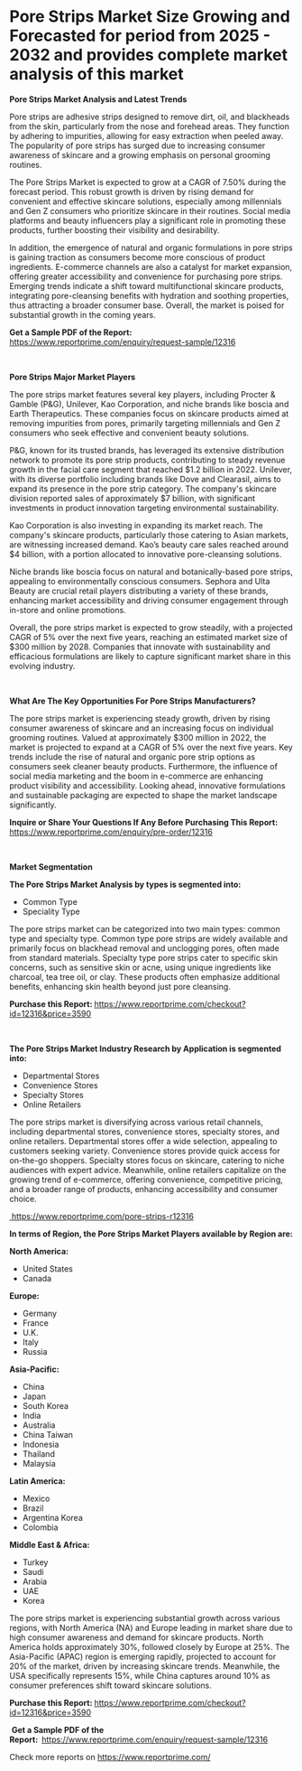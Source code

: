 <p><h1>Pore Strips Market Size Growing and Forecasted for period from 2025 - 2032 and provides complete market analysis of this market</h1></p><p><strong>Pore Strips Market Analysis and Latest Trends</strong></p>
<p><p>Pore strips are adhesive strips designed to remove dirt, oil, and blackheads from the skin, particularly from the nose and forehead areas. They function by adhering to impurities, allowing for easy extraction when peeled away. The popularity of pore strips has surged due to increasing consumer awareness of skincare and a growing emphasis on personal grooming routines.</p><p>The Pore Strips Market is expected to grow at a CAGR of 7.50% during the forecast period. This robust growth is driven by rising demand for convenient and effective skincare solutions, especially among millennials and Gen Z consumers who prioritize skincare in their routines. Social media platforms and beauty influencers play a significant role in promoting these products, further boosting their visibility and desirability.</p><p>In addition, the emergence of natural and organic formulations in pore strips is gaining traction as consumers become more conscious of product ingredients. E-commerce channels are also a catalyst for market expansion, offering greater accessibility and convenience for purchasing pore strips. Emerging trends indicate a shift toward multifunctional skincare products, integrating pore-cleansing benefits with hydration and soothing properties, thus attracting a broader consumer base. Overall, the market is poised for substantial growth in the coming years.</p></p>
<p><strong>Get a Sample PDF of the Report:&nbsp;</strong> <a href="https://www.reportprime.com/enquiry/request-sample/12316?utm_campaign=3491&utm_medium=2&utm_source=Github&utm_content=ia&utm_term=18032025&utm_id=pore-strips">https://www.reportprime.com/enquiry/request-sample/12316</a></p>
<p>&nbsp;</p>
<p><strong>Pore Strips Major Market Players</strong></p>
<p><p>The pore strips market features several key players, including Procter & Gamble (P&G), Unilever, Kao Corporation, and niche brands like boscia and Earth Therapeutics. These companies focus on skincare products aimed at removing impurities from pores, primarily targeting millennials and Gen Z consumers who seek effective and convenient beauty solutions.</p><p>P&G, known for its trusted brands, has leveraged its extensive distribution network to promote its pore strip products, contributing to steady revenue growth in the facial care segment that reached $1.2 billion in 2022. Unilever, with its diverse portfolio including brands like Dove and Clearasil, aims to expand its presence in the pore strip category. The company's skincare division reported sales of approximately $7 billion, with significant investments in product innovation targeting environmental sustainability.</p><p>Kao Corporation is also investing in expanding its market reach. The company's skincare products, particularly those catering to Asian markets, are witnessing increased demand. Kao’s beauty care sales reached around $4 billion, with a portion allocated to innovative pore-cleansing solutions.</p><p>Niche brands like boscia focus on natural and botanically-based pore strips, appealing to environmentally conscious consumers. Sephora and Ulta Beauty are crucial retail players distributing a variety of these brands, enhancing market accessibility and driving consumer engagement through in-store and online promotions.</p><p>Overall, the pore strips market is expected to grow steadily, with a projected CAGR of 5% over the next five years, reaching an estimated market size of $300 million by 2028. Companies that innovate with sustainability and efficacious formulations are likely to capture significant market share in this evolving industry.</p></p>
<p>&nbsp;</p>
<p><strong>What Are The Key Opportunities For Pore Strips Manufacturers?</strong></p>
<p><p>The pore strips market is experiencing steady growth, driven by rising consumer awareness of skincare and an increasing focus on individual grooming routines. Valued at approximately $300 million in 2022, the market is projected to expand at a CAGR of 5% over the next five years. Key trends include the rise of natural and organic pore strip options as consumers seek cleaner beauty products. Furthermore, the influence of social media marketing and the boom in e-commerce are enhancing product visibility and accessibility. Looking ahead, innovative formulations and sustainable packaging are expected to shape the market landscape significantly.</p></p>
<p><strong>Inquire or Share Your Questions If Any Before Purchasing This Report:</strong> <a href="https://www.reportprime.com/enquiry/pre-order/12316?utm_campaign=3491&utm_medium=2&utm_source=Github&utm_content=ia&utm_term=18032025&utm_id=pore-strips">https://www.reportprime.com/enquiry/pre-order/12316</a></p>
<p>&nbsp;</p>
<p><strong>Market Segmentation</strong></p>
<p><strong>The Pore Strips Market Analysis by types is segmented into:</strong></p>
<p><ul><li>Common Type</li><li>Speciality Type</li></ul></p>
<p><p>The pore strips market can be categorized into two main types: common type and specialty type. Common type pore strips are widely available and primarily focus on blackhead removal and unclogging pores, often made from standard materials. Specialty type pore strips cater to specific skin concerns, such as sensitive skin or acne, using unique ingredients like charcoal, tea tree oil, or clay. These products often emphasize additional benefits, enhancing skin health beyond just pore cleansing.</p></p>
<p><strong>Purchase this Report:&nbsp;</strong><a href="https://www.reportprime.com/checkout?id=12316&price=3590&utm_campaign=3491&utm_medium=2&utm_source=Github&utm_content=ia&utm_term=18032025&utm_id=pore-strips">https://www.reportprime.com/checkout?id=12316&price=3590</a></p>
<p>&nbsp;</p>
<p><strong>The Pore Strips Market Industry Research by Application is segmented into:</strong></p>
<p><ul><li>Departmental Stores</li><li>Convenience Stores</li><li>Specialty Stores</li><li>Online Retailers</li></ul></p>
<p><p>The pore strips market is diversifying across various retail channels, including departmental stores, convenience stores, specialty stores, and online retailers. Departmental stores offer a wide selection, appealing to customers seeking variety. Convenience stores provide quick access for on-the-go shoppers. Specialty stores focus on skincare, catering to niche audiences with expert advice. Meanwhile, online retailers capitalize on the growing trend of e-commerce, offering convenience, competitive pricing, and a broader range of products, enhancing accessibility and consumer choice.</p></p>
<p><a href="https://www.reportprime.com/pore-strips-r12316?utm_campaign=3491&utm_medium=2&utm_source=Github&utm_content=ia&utm_term=18032025&utm_id=pore-strips">&nbsp;https://www.reportprime.com/pore-strips-r12316</a></p>
<p><strong>In terms of Region, the Pore Strips Market Players available by Region are:</strong></p>
<p>
    <p> <strong> North America: </strong>
        <ul>
            <li>United States</li>
            <li>Canada</li>
        </ul>
        </p> 
    <p> <strong> Europe: </strong>
        <ul>
            <li>Germany</li>
            <li>France</li>
            <li>U.K.</li>
            <li>Italy</li>
            <li>Russia</li>
        </ul>
        </p> 
    <p> <strong> Asia-Pacific: </strong>
        <ul>
            <li>China</li>
            <li>Japan</li>
            <li>South Korea</li>
            <li>India</li>
            <li>Australia</li>
            <li>China Taiwan</li>
            <li>Indonesia</li>
            <li>Thailand</li>
            <li>Malaysia</li>
        </ul>
        </p> 
    <p> <strong> Latin America: </strong>
        <ul>
            <li>Mexico</li>
            <li>Brazil</li>
            <li>Argentina Korea</li>
            <li>Colombia</li>
        </ul>
        </p> 
    <p> <strong> Middle East & Africa: </strong>
        <ul>
            <li>Turkey</li>
            <li>Saudi</li>
            <li>Arabia</li>
            <li>UAE</li>
            <li>Korea</li>
        </ul>
    </p>
    </p>
<p><p>The pore strips market is experiencing substantial growth across various regions, with North America (NA) and Europe leading in market share due to high consumer awareness and demand for skincare products. North America holds approximately 30%, followed closely by Europe at 25%. The Asia-Pacific (APAC) region is emerging rapidly, projected to account for 20% of the market, driven by increasing skincare trends. Meanwhile, the USA specifically represents 15%, while China captures around 10% as consumer preferences shift toward skincare solutions.</p></p>
<p><strong>Purchase this Report: </strong><a href="https://www.reportprime.com/checkout?id=12316&price=3590&utm_campaign=3491&utm_medium=2&utm_source=Github&utm_content=ia&utm_term=18032025&utm_id=pore-strips">https://www.reportprime.com/checkout?id=12316&price=3590</a></p>
<p>&nbsp;<strong>Get a Sample PDF of the Report:&nbsp;&nbsp;</strong><a href="https://www.reportprime.com/enquiry/request-sample/12316?utm_campaign=3491&utm_medium=2&utm_source=Github&utm_content=ia&utm_term=18032025&utm_id=pore-strips">https://www.reportprime.com/enquiry/request-sample/12316</a></p>
<p><strong></strong></p>
<p>Check more reports on <a href="https://www.reportprime.com/?utm_campaign=3491&utm_medium=2&utm_source=Github&utm_content=ia&utm_term=18032025&utm_id=pore-strips">https://www.reportprime.com/</a></p>